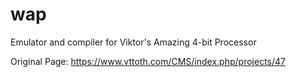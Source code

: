 # wap
Emulator and compiler for Viktor's Amazing 4-bit Processor

Original Page:
https://www.vttoth.com/CMS/index.php/projects/47

